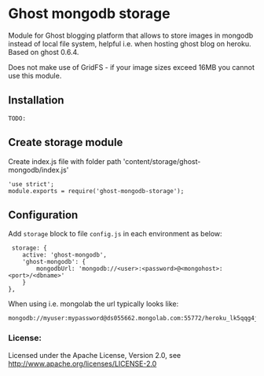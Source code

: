 # Ghost mongodb storage

Module for Ghost blogging platform that allows to store images in mongodb instead of local file system, helpful i.e. when hosting ghost blog on heroku.
Based on ghost 0.6.4.

Does not make use of GridFS - if your image sizes exceed 16MB you cannot use this module.

## Installation

    TODO:

## Create storage module

Create index.js file with folder path 'content/storage/ghost-mongodb/index.js'

    'use strict';
    module.exports = require('ghost-mongodb-storage');

## Configuration

Add `storage` block to file `config.js` in each environment as below:


     storage: {
        active: 'ghost-mongodb',
        'ghost-mongodb': {
            mongodbUrl: 'mongodb://<user>:<password>@<mongohost>:<port>/<dbname>'
        }
    },


When using i.e. mongolab the url typically looks like:

    mongodb://myuser:mypassword@ds055662.mongolab.com:55772/heroku_lk5qqg4j
    

### License:
Licensed under the Apache License, Version 2.0, see http://www.apache.org/licenses/LICENSE-2.0


